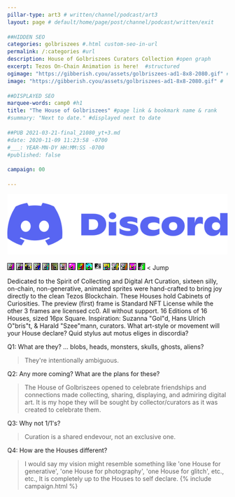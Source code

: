 ```yaml
---
pillar-type: art3 # written/channel/podcast/art3
layout: page # default/home/page/post/channel/podcast/written/exit

##HIDDEN SEO
categories: golbriszees #.html custom-seo-in-url
permalink: /:categories #url
description: House of Golbriszees Curators Collection #open graph
excerpt: Tezos On-Chain Animation is here!  #structured
ogimage: "https://gibberish.cyou/assets/golbriszees-ad1-8x8-2080.gif" #
image: "https://gibberish.cyou/assets/golbriszees-ad1-8x8-2080.gif" #

##DISPLAYED SEO
marquee-words: camp0 #h1
title: "The House of Golbriszees" #page link & bookmark name & rank
#summary: "Next to date." #displayed next to date

##PUB 2021-03-21-final_21080_yt+3.md
#date: 2020-11-09 11:23:58 -0700
#___: YEAR-MN-DY HH:MM:SS -0700
#published: false

campaign: 00

---
```

[![](/assets/discord-logo-2022.svg)](https://discord.gg/ydUfmP9ave "Discord Link")
<br><br>
[![](/images/showcase/shikakus/01_Gabriella.gif)](#Gabr "Gabriella House")
[![](/images/showcase/shikakus/02_Gustavo.gif)](#Gust "Gustavo House")
[![](/images/showcase/shikakus/03_Genevie.gif)](#Gene "Genevie House")
[![](/images/showcase/shikakus/04_Gary.gif)](#Gary "Gary House")
[![](/images/showcase/shikakus/05_Guiseppe.gif)](#Gius "Giuseppe House")
[![](/images/showcase/shikakus/06_Gilroy.gif)](#Gilr "Gilroy House")
[![](/images/showcase/shikakus/07_Gayle.gif)](#Gayl "Gayle House")
[![](/images/showcase/shikakus/08_Gracie.gif)](#Grac "Gracie House")
[![](/images/showcase/shikakus/09_Ginny.gif)](#Ginn "Ginny House")
[![](/images/showcase/shikakus/10_Gunther.gif)](#Gunt "Gunther House")
[![](/images/showcase/shikakus/11_Grayson.gif)](#Gray "Grayson House")
[![](/images/showcase/shikakus/12_Guillermo.gif)](#Guil "Guillermo House")
[![](/images/showcase/shikakus/13_Gretchen.gif)](#Gret "Gretchen House")
[![](/images/showcase/shikakus/14_Giannis.gif)](#Gian "Giannis House")
[![](/images/showcase/shikakus/15_Gwendolyn.gif)](#Gwen "Gwendolyn House")
[![](/images/showcase/shikakus/16_Geoff.gif)](#Geof "Geoff House") < Jump

Dedicated to the Spirit of Collecting and Digital Art Curation, sixteen silly, on-chain, non-generative, animated sprites were hand-crafted to bring joy directly to the clean Tezos Blockchain. These Houses hold Cabinets of Curiosities. The preview (first) frame is Standard NFT License while the other 3 frames are licensed cc0. All without support. 16 Editions of 16 Houses, sized 16px Square. Inspiration: Suzanna "Gol"d, Hans Ulrich O"bris"t, & Harald "Szee"mann, curators. What art-style or movement will your House declare? Quid stylus aut motus eliges in discordia?
<br>

Q1: What are they? ... blobs, heads, monsters, skulls, ghosts, aliens? 

>They're intentionally ambiguous.

Q2: Any more coming? What are the plans for these?

>The House of Golbriszees opened to celebrate friendships and connections made collecting, sharing, displaying, and admiring digital art. It is my hope they will be sought by collector/curators as it was created to celebrate them. 

Q3: Why not 1/1's?

>Curation is a shared endevour, not an exclusive one. 

Q4: How are the Houses different?

>I would say my vision might resemble something like 'one House for generative', 'one House for photography', 'one House for glitch', etc., etc., It is completely up to the Houses to self declare.
{% include campaign.html %}